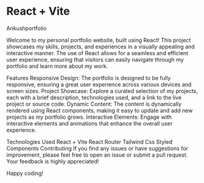 # React + Vite
Ankushportfolio

Welcome to my personal portfolio website, built using React! This project showcases my skills, projects, and experiences in a visually appealing and interactive manner. The use of React allows for a seamless and efficient user experience, ensuring that visitors can easily navigate through my portfolio and learn more about my work.

Features
Responsive Design: The portfolio is designed to be fully responsive, ensuring a great user experience across various devices and screen sizes.
Project Showcase: Explore a curated selection of my projects, each with a brief description, technologies used, and a link to the live project or source code.
Dynamic Content: The content is dynamically rendered using React components, making it easy to update and add new projects as my portfolio grows.
Interactive Elements: Engage with interactive elements and animations that enhance the overall user experience.


Technologies Used
React + Vite
React Router
Tailwind Css
Styled Components
Contributing
If you find any issues or have suggestions for improvement, please feel free to open an issue or submit a pull request. Your feedback is highly appreciated!

Happy coding!
